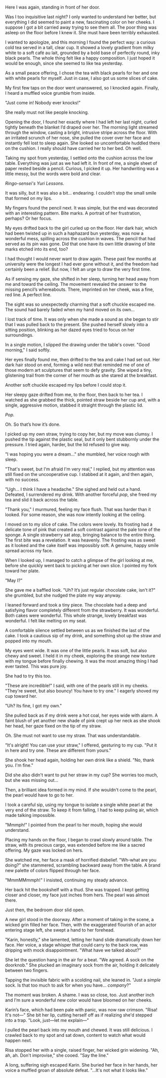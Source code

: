Here I was again, standing in front of her door.

Was I too inquisitive last night? I only wanted to understand her better, but everything I did seemed to paint a new, fascinating color on her cheeks. I suppose I got a bit carried away trying to see them all. The poor thing was asleep on the floor before I knew it. She must have been terribly exhausted.

I wanted to apologize, and this morning I found the perfect way: a curious cold tea served in a tall, clear cup. It showed a lovely gradient from milky white to a soft café au lait, grounded by a bold base of perfectly round, inky black pearls. The whole thing felt like a happy composition. I just hoped it would be enough, since she seemed to like tea yesterday.

As a small peace offering, I chose the tea with black pearls for her and one with white pearls for myself. Just in case, I also got us some slices of cake.

My first few taps on the door went unanswered, so I knocked again. Finally, I heard a muffled voice grumble from inside.

"Just come in! Nobody ever knocks!"

She really must not like people knocking.

Opening the door, I found her exactly where I had left her last night, curled tightly beneath the blanket I’d draped over her. The morning light streamed through the window, casting a bright, intrusive stripe across the floor. With an irritated scrunch of her nose, she pulled the cover over her face and instantly fell lost to sleep again. She looked so uncomfortable huddled there on the cushion. I really should have carried her to her bed. Oh well.

Taking my spot from yesterday, I settled onto the cushion across the low table. Everything was just as we had left it. In front of me, a single sheet of paper rested beside a pencil. Curious, I picked it up. Her handwriting was a little messy, but the words were bold and clear.

_Ringo-sensei's Yuri Lessons._

It was silly, but it was also a bit… endearing. I couldn’t stop the small smile that formed on my lips.

My fingers found the pencil next. It was simple, but the end was decorated with an interesting pattern. Bite marks. A portrait of her frustration, perhaps? Or her focus.

My eyes drifted back to the girl curled up on the floor. Her dark hair, which had been twisted up in such a haphazard bun yesterday, was now a wonderful mess, spilling across the cushion in waves. The pencil that had served as its pin was gone. Did that one have its own little drawing of bite marks etched into its end, too?

I had thought I would never want to draw again. These past few months at university were the longest I had ever gone without it, and the freedom had certainly been a relief. But now, I felt an urge to draw the very first time.

As if sensing my gaze, she shifted in her sleep, turning her head away from me and toward the ceiling. The movement revealed the answer to the missing pencil’s whereabouts. There, imprinted on her cheek, was a fine, red line. A perfect line.

The sight was so unexpectedly charming that a soft chuckle escaped me. The sound had barely faded when my hand moved on its own…

I lost track of time. It was only when she made a sound as she began to stir that I was pulled back to the present. She pushed herself slowly into a sitting position, blinking as her dazed eyes tried to focus on her surroundings.

In a single motion, I slipped the drawing under the table's cover. "Good morning," I said softly.

Her eyes finally found me, then drifted to the tea and cake I had set out. Her dark hair stood on end, forming a wild nest that reminded me of one of those modern art sculptures that seem to defy gravity. She wiped a tiny, glistening trail from the corner of her mouth as she stared at the breakfast.

Another soft chuckle escaped my lips before I could stop it.

Her sleepy gaze drifted from me, to the floor, then back to her tea. I watched as she grabbed the thick, pointed straw beside her cup and, with a single, aggressive motion, stabbed it straight through the plastic lid.

_Pop._

Oh. So that’s how it’s done.

I picked up my own straw, trying to copy her, but my move was clumsy. I pushed the tip against the plastic seal, but it only bent stubbornly under the pressure. I tried again, harder, but the lid refused to give way.

"I was hoping you were a dream..." she mumbled, her voice rough with sleep.

"That's sweet, but I'm afraid I'm very real," I replied, but my attention was still fixed on the uncooperative cup. I stabbed at it again, and then again, with no success.

"Ugh... I think I have a headache." She sighed and held out a hand. Defeated, I surrendered my drink. With another forceful _pop_, she freed my tea and slid it back across the table.

"Thank you," I murmured, feeling my face flush. That was harder than it looked. For some reason, she was now intently looking at the ceiling.

I moved on to my slice of cake. The colors were lovely. Its frosting had a delicate tone of pink that created a soft contrast against the pale tone of the sponge. A single strawberry sat atop, bringing balance to the entire thing. The first bite was a revelation. It was heavenly. The frosting was as sweet as it looked and the cake itself was impossibly soft. A genuine, happy smile spread across my face.

When I looked up, I managed to catch a glimpse of the girl looking at me, before she quickly went back to picking at her own slice. I pointed my fork toward her plate.

"May I?"

She gave me a baffled look. "Uh? It’s just regular chocolate cake, isn't it?" she grumbled, but she nudged the plate my way anyway.

I leaned forward and took a tiny piece. The chocolate had a deep and satisfying flavor completely different from the strawberry. It was wonderful. Both cakes were wonderful. This whole strange, lovely breakfast was wonderful. I felt like melting on my seat. 

A comfortable silence settled between us as we finished the last of the cake. I took a cautious sip of my drink, and something shot up the straw and popped into my mouth.

My eyes went wide. It was one of the little pearls. It was soft, but also chewy and sweet. I held it in my cheek, exploring the strange new texture with my tongue before finally chewing. It was the most amazing thing I had ever tasted. This was pure joy. 

She had to try this too.

"These are incredible!" I said, with one of the pearls still in my cheeks. "They're sweet, but also bouncy! You have to try one." I eagerly shoved my cup toward her.

"Uh? Its fine, I got my own."

She pulled back as if my drink were a hot coal, her eyes wide with alarm. A faint blush of yet another new shade of pink crept up her neck as she shook her head, her gaze fixed on the tip of my straw.

Oh. She must not want to use my straw. That was understandable.

"It's alright! You can use your straw," I offered, gesturing to my cup. "Put it in here and try one. These are different from yours."

She shook her head again, holding her own drink like a shield. "No, thank you. I'm fine."

Did she also didn't want to put her straw in my cup? She worries too much, but she was missing out...

Then, a brilliant idea formed in my mind. If she wouldn't come to the pearl, the pearl would have to go to her.

I took a careful sip, using my tongue to isolate a single white pearl at the very end of the straw. To keep it from falling, I had to keep puling air, which made talking impossible.

"Mmmph!" I pointed from the pearl to her mouth, hoping she would understand.

Placing my hands on the floor, I began to crawl slowly around table. The straw, with its precious cargo, was extended before me like a sacred offering. My gaze was locked on hers.

She watched me, her face a mask of horrified disbelief. "Wh-what are you doing?" she stammered, scrambling backward away from the table. A brand new palette of colors flipped through her face. 

"MmmMMmmph!" I insisted, continuing my steady advance.

Her back hit the bookshelf with a thud. She was trapped. I kept getting closer and closer, my face just inches from hers. The pearl was almost there.

Just then, the bedroom door slid open.

A new girl stood in the doorway. After a moment of taking in the scene, a wicked grin filled her face. Then, with the exaggerated flourish of an actor entering stage left, she swept a hand to her forehead.

"Karin, honestly," she lamented, letting her hand slide dramatically down her face. Her voice, a stage whisper that could carry to the back row, was dripping with mock disappointment. "What have we talked about?"

She let the question hang in the air for a beat. "We agreed. A sock on the doorknob." She plucked an imaginary sock from the air, holding it delicately between two fingers. 

Tapping the invisible fabric with a scolding nail, she leaned in. "Just a _simple_ sock. Is that too much to ask for when you have... _company_?"

The moment was broken. A shame. I was so close, too. Just another inch and I'm sure a wonderful new color would have bloomed on her cheeks. 

Karin’s face, which had been pale with panic, was now raw crimson. "Risa! It's not—" She bit her lip, cutting herself off as if realizing she'd stepped into a trap. "Look, just—let me explain—"

I pulled the pearl back into my mouth and chewed. It was still delicious. I crawled back to my spot and sat down, content to watch what would happen next.

Risa stopped her with a single, raised finger, her wicked grin widening. "Ah, ah, ah. Don't improvise," she cooed. "Say the line."

A long, suffering sigh escaped Karin. She buried her face in her hands, her voice a muffled groan of absolute defeat. "...It's not what it looks like."



